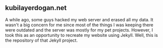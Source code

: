 ## kubilayerdogan.net
A while ago, some guys hacked my web server and erased all my data. It wasn't a big concern for me since most of the things I was keeping there were outdated and the server was mostly for my pet projects. However, I took this as an opportunity to recreate my website using Jekyll. Well, this is the repository of that Jekyll project.